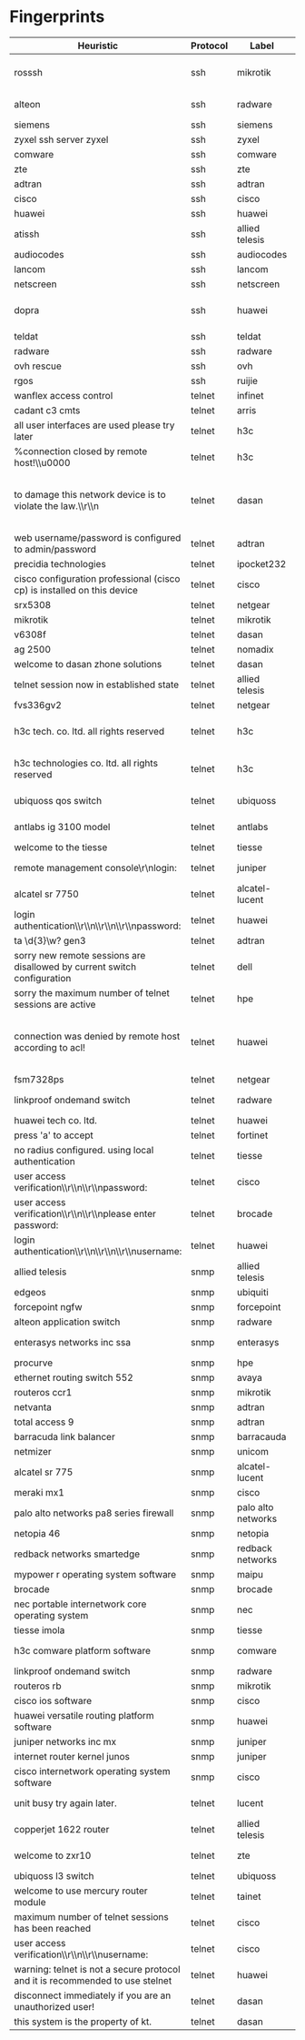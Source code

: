# Fingerprints

| Heuristic                                                                     | Protocol | Label              | Priority | Counts | Source(s)                                                                                                                                                                                                                                                                                                                                                                                                                                                                                                                                                                                                                                                                      |
| ----------------------------------------------------------------------------- | -------- | ------------------ | -------- | ------ | ------------------------------------------------------------------------------------------------------------------------------------------------------------------------------------------------------------------------------------------------------------------------------------------------------------------------------------------------------------------------------------------------------------------------------------------------------------------------------------------------------------------------------------------------------------------------------------------------------------------------------------------------------------------------------ |
| rosssh                                                                        | ssh      | mikrotik           | 0        |        | [https://mikrotik.com/software<br>](https://mikrotik.com/software)[https://www.exploit-db.com/exploits/28056<br>](https://www.exploit-db.com/exploits/28056)[https://forum.mikrotik.com/viewtopic.php?t=142372](https://forum.mikrotik.com/viewtopic.php?t=142372)                                                                                                                                                                                                                                                                                                                                                                                                             |
| alteon                                                                        | ssh      | radware            | 0        |        | https://www.computerworld.com/article/2531049/nortel-sells-alteon-technology-for-a-fraction-of-its-original-value.html<br>https://www.radware.com/products/alteon/                                                                                                                                                                                                                                                                                                                                                                                                                                                                                                             |
| siemens                                                                       | ssh      | siemens            | 0        |        |                                                                                                                                                                                                                                                                                                                                                                                                                                                                                                                                                                                                                                                                                |
| zyxel ssh server zyxel                                                        | ssh      | zyxel              | 0        |        |                                                                                                                                                                                                                                                                                                                                                                                                                                                                                                                                                                                                                                                                                |
| comware                                                                       | ssh      | comware            | 0        |        |                                                                                                                                                                                                                                                                                                                                                                                                                                                                                                                                                                                                                                                                                |
| zte                                                                           | ssh      | zte                | 0        |        |                                                                                                                                                                                                                                                                                                                                                                                                                                                                                                                                                                                                                                                                                |
| adtran                                                                        | ssh      | adtran             | 0        |        |                                                                                                                                                                                                                                                                                                                                                                                                                                                                                                                                                                                                                                                                                |
| cisco                                                                         | ssh      | cisco              | 0        |        |                                                                                                                                                                                                                                                                                                                                                                                                                                                                                                                                                                                                                                                                                |
| huawei                                                                        | ssh      | huawei             | 0        |        |                                                                                                                                                                                                                                                                                                                                                                                                                                                                                                                                                                                                                                                                                |
| atissh                                                                        | ssh      | allied telesis     | 0        |        | [](https://www.manualsdir.com/manuals/427376/allied-telesis-at-s63.html?page=200)[https://www.manualsdir.com/manuals/427376/allied-telesis-at-s63.html?page=200](https://www.manualsdir.com/manuals/427376/allied-telesis-at-s63.html?page=200)                                                                                                                                                                                                                                                                                                                                                                                                                                |
| audiocodes                                                                    | ssh      | audiocodes         | 0        |        |                                                                                                                                                                                                                                                                                                                                                                                                                                                                                                                                                                                                                                                                                |
| lancom                                                                        | ssh      | lancom             | 0        |        | [](https://www.lancom-systems.com/products/)[https://www.lancom-systems.com/products/](https://www.lancom-systems.com/products/)                                                                                                                                                                                                                                                                                                                                                                                                                                                                                                                                               |
| netscreen                                                                     | ssh      | netscreen          | 0        |        | [](https://www.networkworld.com/article/2330378/juniper-acquires-netscreen.html)[https://www.networkworld.com/article/2330378/juniper-acquires-netscreen.html](https://www.networkworld.com/article/2330378/juniper-acquires-netscreen.html)                                                                                                                                                                                                                                                                                                                                                                                                                                   |
| dopra                                                                         | ssh      | huawei             | 0        |        | https://unix.stackexchange.com/questions/467175/accessing-regular-linux-commands-in-huaweis-dopra-linux<br>https://vdocuments.mx/dopra-linux-os-securitysingleran12.html<br>https://blog.hqcodeshop.fi/archives/151-Huawei-B593-Logging-into-shell-Solved!.html                                                                                                                                                                                                                                                                                                                                                                                                                |
| teldat                                                                        | ssh      | teldat             | 0        |        | [](https://www.teldat.com/teldat-home/)[https://www.teldat.com/teldat-home/](https://www.teldat.com/teldat-home/)                                                                                                                                                                                                                                                                                                                                                                                                                                                                                                                                                              |
| radware                                                                       | ssh      | radware            | 0        |        | [](https://www.radware.com/)[https://www.radware.com/](https://www.radware.com/)                                                                                                                                                                                                                                                                                                                                                                                                                                                                                                                                                                                               |
| ovh rescue                                                                    | ssh      | ovh                | 0        |        | [](https://docs.ovh.com/gb/en/dedicated/ovh-rescue/)[https://docs.ovh.com/gb/en/dedicated/ovh-rescue/](https://docs.ovh.com/gb/en/dedicated/ovh-rescue/)                                                                                                                                                                                                                                                                                                                                                                                                                                                                                                                       |
| rgos                                                                          | ssh      | ruijie             | 0        |        | [](http://www.ruijienetworks.com/service/document_5631)[http://www.ruijienetworks.com/service/document\_5631](http://www.ruijienetworks.com/service/document_5631)                                                                                                                                                                                                                                                                                                                                                                                                                                                                                                             |
| wanflex access control                                                        | telnet   | infinet            | 0        |        | [](https://wiki.infinetwireless.com/display/DR/WANFleX+-+Technical+User+Manual)[https://wiki.infinetwireless.com/display/DR/WANFleX+-+Technical+User+Manual](https://wiki.infinetwireless.com/display/DR/WANFleX+-+Technical+User+Manual)                                                                                                                                                                                                                                                                                                                                                                                                                                      |
| cadant c3 cmts                                                                | telnet   | arris              | 0        |        | [](https://www.ebay.com/c/543876872)[https://www.ebay.com/c/543876872](https://www.ebay.com/c/543876872)                                                                                                                                                                                                                                                                                                                                                                                                                                                                                                                                                                       |
| all user interfaces are used please try later                                 | telnet   | h3c                | 0        |        | [](http://www.h3c.com/en/d_200901/624756_294551_0.htm)[http://www.h3c.com/en/d\_200901/624756\_294551\_0.htm](http://www.h3c.com/en/d_200901/624756_294551_0.htm)                                                                                                                                                                                                                                                                                                                                                                                                                                                                                                              |
| %connection closed by remote host!\\\\u0000                                   | telnet   | h3c                | 0        |        | [](https://techhub.hpe.com/eginfolib/networking/docs/switches/3100-48/5998-7630r_fund_cr/content/442451875.htm)[http://www.h3c.com/en/Support/Resource\_Center/HK/Home/WLAN/00-Public/Command/Command\_References/H3C\_WX\_AC\_CR(R3308\_R2308)-6W107/01/201906/1197825\_294551\_0.htm<br>https://techhub.hpe.com/eginfolib/networking/docs/switches/3100-48/5998-7630r\_fund\_cr/content/442451875.htm](https://techhub.hpe.com/eginfolib/networking/docs/switches/3100-48/5998-7630r_fund_cr/content/442451875.htm)                                                                                                                                                          |
| to damage this network device is to violate the law.\\\\r\\\\n                | telnet   | dasan              | 0        |        | [https://docsplayer.org/140556065-User-manual-v4408-umn-cli-nos-%EB%8B%A4%EC%82%B0%EB%84%A4%ED%8A%B8%EC%9B%8D%EC%8A%A4%EA%B2%BD%EA%B8%B0%EB%8F%84%EC%84%B1%EB%82%A8%EC%8B%9C%EB%B6%84%EB%8B%B9%EA%B5%AC%EC%82%BC%ED%8F%89%EB%8F%99-676-%EB%B2%88%EC%A7%80%EB%8B%A4%EC%82%B0%ED%83%80%EC%9B%8C%EA%B8%B0%EC%88%A0%EB%AC%B8%EC%9D%98.html](https://docsplayer.org/140556065-User-manual-v4408-umn-cli-nos-%EB%8B%A4%EC%82%B0%EB%84%A4%ED%8A%B8%EC%9B%8D%EC%8A%A4%EA%B2%BD%EA%B8%B0%EB%8F%84%EC%84%B1%EB%82%A8%EC%8B%9C%EB%B6%84%EB%8B%B9%EA%B5%AC%EC%82%BC%ED%8F%89%EB%8F%99-676-%EB%B2%88%EC%A7%80%EB%8B%A4%EC%82%B0%ED%83%80%EC%9B%8C%EA%B8%B0%EC%88%A0%EB%AC%B8%EC%9D%98.html) |
| web username/password is configured to admin/password                         | telnet   | adtran             | 0        |        | [https://supportcommunity.adtran.com/t5/Total-Access-900-900e-Series/Reset-900-from-bootstrap/td-p/5551](https://supportcommunity.adtran.com/t5/Total-Access-900-900e-Series/Reset-900-from-bootstrap/td-p/5551)                                                                                                                                                                                                                                                                                                                                                                                                                                                               |
| precidia technologies                                                         | telnet   | ipocket232         | 0        |        |                                                                                                                                                                                                                                                                                                                                                                                                                                                                                                                                                                                                                                                                                |
| cisco configuration professional (cisco cp) is installed on this device       | telnet   | cisco              | 0        |        | [https://community.cisco.com/t5/switching/cisco1941k9-how-to-solve-the-password-expiration/td-p/1972258](https://community.cisco.com/t5/switching/cisco1941k9-how-to-solve-the-password-expiration/td-p/1972258)                                                                                                                                                                                                                                                                                                                                                                                                                                                               |
| srx5308                                                                       | telnet   | netgear            | 0        |        | [https://www.netgear.com/support/product/SRX5308.aspx](https://www.netgear.com/support/product/SRX5308.aspx)                                                                                                                                                                                                                                                                                                                                                                                                                                                                                                                                                                   |
| mikrotik                                                                      | telnet   | mikrotik           | 0        |        | [https://dlrsp.org/it/blog/2020/06/15/20200615160105-fail2ban-dlrsp-116-98-160-245/](https://dlrsp.org/it/blog/2020/06/15/20200615160105-fail2ban-dlrsp-116-98-160-245/)                                                                                                                                                                                                                                                                                                                                                                                                                                                                                                       |
| v6308f                                                                        | telnet   | dasan              | 0        |        | [http://www.dasannetworks.com/support\_new/korea/down.asp?FileNm=V6308F\_UMN\_4\_1.09\_V1.0\_KO.pdf](http://www.dasannetworks.com/support_new/korea/down.asp?FileNm=V6308F_UMN_4_1.09_V1.0_KO.pdf)                                                                                                                                                                                                                                                                                                                                                                                                                                                                             |
| ag 2500                                                                       | telnet   | nomadix            | 0        |        |                                                                                                                                                                                                                                                                                                                                                                                                                                                                                                                                                                                                                                                                                |
| welcome to dasan zhone solutions                                              | telnet   | dasan              | 0        |        | [https://usermanual.wiki/DASAN-Zhone-Solutions/2426Y1/html](https://usermanual.wiki/DASAN-Zhone-Solutions/2426Y1/html)                                                                                                                                                                                                                                                                                                                                                                                                                                                                                                                                                         |
| telnet session now in established state                                       | telnet   | allied telesis     | 0        |        | [http://www.matrix.lt/prices/tinklas-switch-lan.htm](http://www.matrix.lt/prices/tinklas-switch-lan.htm)                                                                                                                                                                                                                                                                                                                                                                                                                                                                                                                                                                       |
| fvs336gv2                                                                     | telnet   | netgear            | 0        |        | [https://www.netgear.com/support/product/fvs336gv2.aspx](https://www.netgear.com/support/product/fvs336gv2.aspx)                                                                                                                                                                                                                                                                                                                                                                                                                                                                                                                                                               |
| h3c tech. co. ltd. all rights reserved                                        | telnet   | h3c                | 0        |        | [http://www.h3c.com/en/Support/Resource\_Center/HK/Routers/H3C\_SR6600-X\_Series\_Routers/H3C\_SR6600-X\_Series\_Routers/Technical\_Documents/Configure/Configuration\_Guides/H3C\_SR6602-X\_CG-R7607-6W100/02/201704/989309\_294551\_0.htm](http://www.h3c.com/en/Support/Resource_Center/HK/Routers/H3C_SR6600-X_Series_Routers/H3C_SR6600-X_Series_Routers/Technical_Documents/Configure/Configuration_Guides/H3C_SR6602-X_CG-R7607-6W100/02/201704/989309_294551_0.htm)                                                                                                                                                                                                    |
| h3c technologies co. ltd. all rights reserved                                 | telnet   | h3c                | 0        |        | [http://www.h3c.com/en/Support/Resource\_Center/HK/Switches/H3C\_S7500E\_XS/H3C\_S7500E-XS\_Series\_Switches/Technical\_Documents/Configure/Typical\_Configuration\_Example/H3C\_S7500E-XS\_CE-R7178-6W100/01/201602/917597\_294551\_0.htm](http://www.h3c.com/en/Support/Resource_Center/HK/Switches/H3C_S7500E_XS/H3C_S7500E-XS_Series_Switches/Technical_Documents/Configure/Typical_Configuration_Example/H3C_S7500E-XS_CE-R7178-6W100/01/201602/917597_294551_0.htm)                                                                                                                                                                                                      |
| ubiquoss qos switch                                                           | telnet   | ubiquoss           | 0        |        | [http://www.ubiquoss.com/files/download.php?file=%2Ffiles%2Fproduct.1%2F60\_Datasheet\_QoS\_L3+Switch\_VP5516\_ver1.1.pdf](http://www.ubiquoss.com/files/download.php?file=%2Ffiles%2Fproduct.1%2F60_Datasheet_QoS_L3+Switch_VP5516_ver1.1.pdf)                                                                                                                                                                                                                                                                                                                                                                                                                                |
| antlabs ig 3100 model                                                         | telnet   | antlabs            | 0        |        | [http://staging022014.antlabs.com/index.php?option=com\_content&view=article&id=163:ig-3100-a-full-featured-gateway-that-lets-you-start-small&catid=55&Itemid=101](http://staging022014.antlabs.com/index.php?option=com_content&view=article&id=163:ig-3100-a-full-featured-gateway-that-lets-you-start-small&catid=55&Itemid=101)                                                                                                                                                                                                                                                                                                                                            |
| welcome to the tiesse                                                         | telnet   | tiesse             | 0        |        | [https://manualzz.com/doc/7490503/tiesse-routers-user-guide](https://manualzz.com/doc/7490503/tiesse-routers-user-guide)                                                                                                                                                                                                                                                                                                                                                                                                                                                                                                                                                       |
| remote management console\\r\\nlogin:                                         | telnet   | juniper            | 0        |        | [https://forums.juniper.net/t5/ScreenOS-Firewalls-NOT-SRX/Please-stop-VIP-server-cannot-be-contacted/td-p/204935<br>](https://forums.juniper.net/t5/ScreenOS-Firewalls-NOT-SRX/Please-stop-VIP-server-cannot-be-contacted/td-p/204935)[https://shrubbery.net/pipermail/rancid-discuss/2009-February/003718.html](https://shrubbery.net/pipermail/rancid-discuss/2009-February/003718.html)                                                                                                                                                                                                                                                                                     |
| alcatel sr 7750                                                               | telnet   | alcatel-lucent     | 0        |        | [https://documentation.nokia.com/cgi-bin/dbaccessfilename.cgi/9300700701\_V1\_7750%20SR%20OS%20Basic%20System%20Configuration%20Guide%208.0r1.pdf](https://documentation.nokia.com/cgi-bin/dbaccessfilename.cgi/9300700701_V1_7750%20SR%20OS%20Basic%20System%20Configuration%20Guide%208.0r1.pdf)                                                                                                                                                                                                                                                                                                                                                                             |
| login authentication\\\\r\\\\n\\\\r\\\\n\\\\r\\\\npassword:                   | telnet   | huawei             | 0        |        | [https://support.huawei.com/enterprise/en/doc/EDOC1000047415?section=j009](https://support.huawei.com/enterprise/en/doc/EDOC1000047415?section=j009)                                                                                                                                                                                                                                                                                                                                                                                                                                                                                                                           |
| ta \\d{3}\\w? gen3                                                            | telnet   | adtran             | 0        |        | [https://smile.amazon.com/Adtran-Total-Access-616-Gateway/dp/B002HSEEPK?sa-no-redirect=1](https://smile.amazon.com/Adtran-Total-Access-616-Gateway/dp/B002HSEEPK?sa-no-redirect=1)                                                                                                                                                                                                                                                                                                                                                                                                                                                                                             |
| sorry new remote sessions are disallowed by current switch configuration      | telnet   | dell               | 0        |        | [https://www.dell.com/community/Networking-General/Telnet-Session/td-p/5096009<br>https://net-redes.blogspot.com/2014/07/configuracion-de-ssh-en-switch-del-6248.html<br>](https://net-redes.blogspot.com/2014/07/configuracion-de-ssh-en-switch-del-6248.html)[https://supportcommunity.adtran.com/t5/Total-Access-600-Series/Firmware-for-TA-624/td-p/11663](https://supportcommunity.adtran.com/t5/Total-Access-600-Series/Firmware-for-TA-624/td-p/11663)                                                                                                                                                                                                                  |
| sorry the maximum number of telnet sessions are active                        | telnet   | hpe                | 0        |        | [https://community.hpe.com/t5/aruba-provision-based/the-maximum-number-of-telnet-session-are-active/td-p/6752784<br>](https://community.hpe.com/t5/aruba-provision-based/the-maximum-number-of-telnet-session-are-active/td-p/6752784)[https://h20564.www2.hpe.com/hpsc/doc/public/display?docId=emr\_na-c03148060&sp4ts.oid=241815](https://h20564.www2.hpe.com/hpsc/doc/public/display?docId=emr_na-c03148060&sp4ts.oid=241815)                                                                                                                                                                                                                                              |
| connection was denied by remote host according to acl!                        | telnet   | huawei             | 0        |        | [https://hcsw.org/blog.pl/37<br>](https://hcsw.org/blog.pl/37)[https://support.huawei.com/enterprise/en/doc/EDOC0100523059?section=j00b<br>](https://support.huawei.com/enterprise/en/doc/EDOC0100523059?section=j00b)[https://www.scribd.com/document/252020376/Huawei-NE40-router-Config-Guide<br>](https://www.scribd.com/document/252020376/Huawei-NE40-router-Config-Guide)[https://support.huawei.com/enterprise/en/doc/EDOC1000178413/c41f3b1e/example-for-configuring-an-acl-to-limit-telnet-login](https://support.huawei.com/enterprise/en/doc/EDOC1000178413/c41f3b1e/example-for-configuring-an-acl-to-limit-telnet-login)                                         |
| fsm7328ps                                                                     | telnet   | netgear            | 0        |        | [https://www.netgear.com/support/product/FSM7328PS.aspx](https://www.netgear.com/support/product/FSM7328PS.aspx)                                                                                                                                                                                                                                                                                                                                                                                                                                                                                                                                                               |
| linkproof ondemand switch                                                     | telnet   | radware            | 0        |        | [https://www.radware.com/products/linkproof-models/#:~:text=LinkProof%20OnDemand%20Switch%E2%84%A2%20is,to%2016Gbps%20with%20no%20downtime.](https://www.radware.com/products/linkproof-models/#:~:text=LinkProof%20OnDemand%20Switch%E2%84%A2%20is,to%2016Gbps%20with%20no%20downtime.)                                                                                                                                                                                                                                                                                                                                                                                       |
| huawei tech co. ltd.                                                          | telnet   | huawei             | 0        |        |                                                                                                                                                                                                                                                                                                                                                                                                                                                                                                                                                                                                                                                                                |
| press 'a' to accept                                                           | telnet   | fortinet           | 0        |        | [https://github.com/ytti/oxidized/issues/2021](https://github.com/ytti/oxidized/issues/2021)                                                                                                                                                                                                                                                                                                                                                                                                                                                                                                                                                                                   |
| no radius configured. using local authentication                              | telnet   | tiesse             | 0        |        | [https://www.manualslib.com/manual/1216826/Tiesse-Levanto-100.html?page=12](https://www.manualslib.com/manual/1216826/Tiesse-Levanto-100.html?page=12)                                                                                                                                                                                                                                                                                                                                                                                                                                                                                                                         |
| user access verification\\\\r\\\\n\\\\r\\\\npassword:                         | telnet   | cisco              | 0        |        | [https://networklessons.com/cisco/ccna-routing-switching-icnd1-100-105/user-mode-and-privileged-mode-security](https://networklessons.com/cisco/ccna-routing-switching-icnd1-100-105/user-mode-and-privileged-mode-security)                                                                                                                                                                                                                                                                                                                                                                                                                                                   |
| user access verification\\\\r\\\\n\\\\r\\\\nplease enter password:            | telnet   | brocade            | 0        |        | [https://gitmemory.com/issue/ytti/oxidized/1784/488474532](https://gitmemory.com/issue/ytti/oxidized/1784/488474532)                                                                                                                                                                                                                                                                                                                                                                                                                                                                                                                                                           |
| login authentication\\\\r\\\\n\\\\r\\\\n\\\\r\\\\nusername:                   | telnet   | huawei             | 0        |        | [https://support.huawei.com/enterprise/en/doc/EDOC1000047415?section=j009](https://support.huawei.com/enterprise/en/doc/EDOC1000047415?section=j009)                                                                                                                                                                                                                                                                                                                                                                                                                                                                                                                           |
| allied telesis                                                                | snmp     | allied telesis     | 0        |        |                                                                                                                                                                                                                                                                                                                                                                                                                                                                                                                                                                                                                                                                                |
| edgeos                                                                        | snmp     | ubiquiti           | 0        |        |                                                                                                                                                                                                                                                                                                                                                                                                                                                                                                                                                                                                                                                                                |
| forcepoint ngfw                                                               | snmp     | forcepoint         | 0        |        | [https://www.forcepoint.com/product/ngfw-next-generation-firewall](https://www.forcepoint.com/product/ngfw-next-generation-firewall)                                                                                                                                                                                                                                                                                                                                                                                                                                                                                                                                           |
| alteon application switch                                                     | snmp     | radware            | 0        |        | [https://www.radware.com/products/alteon/](https://www.radware.com/products/alteon/)                                                                                                                                                                                                                                                                                                                                                                                                                                                                                                                                                                                           |
| enterasys networks inc ssa                                                    | snmp     | enterasys          | 0        |        | [https://www.newegg.com/enterasys-networks-ssa-t1068-0652-ethernet-port-fast-ethernet-port-gigabit-ethernet-port/p/N82E16833267027](https://www.newegg.com/enterasys-networks-ssa-t1068-0652-ethernet-port-fast-ethernet-port-gigabit-ethernet-port/p/N82E16833267027)                                                                                                                                                                                                                                                                                                                                                                                                         |
| procurve                                                                      | snmp     | hpe                | 0        |        | [https://support.hpe.com/hpesc/public/docDisplay?docId=emr\_na-c01814383](https://support.hpe.com/hpesc/public/docDisplay?docId=emr_na-c01814383)                                                                                                                                                                                                                                                                                                                                                                                                                                                                                                                              |
| ethernet routing switch 552                                                   | snmp     | avaya              | 0        |        | [https://www.federalcompass.com/award-contract/W912JV14P4027](https://www.federalcompass.com/award-contract/W912JV14P4027)                                                                                                                                                                                                                                                                                                                                                                                                                                                                                                                                                     |
| routeros ccr1                                                                 | snmp     | mikrotik           | 0        |        | [https://mikrotik.com/product/CCR1009-8G-1S-1Splus](https://mikrotik.com/product/CCR1009-8G-1S-1Splus)                                                                                                                                                                                                                                                                                                                                                                                                                                                                                                                                                                         |
| netvanta                                                                      | snmp     | adtran             | 0        |        | [https://portal.adtran.com/web/url/netvanta](https://portal.adtran.com/web/url/netvanta)                                                                                                                                                                                                                                                                                                                                                                                                                                                                                                                                                                                       |
| total access 9                                                                | snmp     | adtran             | 0        |        | [https://www.yumpu.com/en/document/view/2667430/total-access-900e-series-hardware-installation-guide-adtran](https://www.yumpu.com/en/document/view/2667430/total-access-900e-series-hardware-installation-guide-adtran)                                                                                                                                                                                                                                                                                                                                                                                                                                                       |
| barracuda link balancer                                                       | snmp     | barracauda         | 0        |        | [https://campus.barracuda.com/product/linkbalancer/](https://campus.barracuda.com/product/linkbalancer/)                                                                                                                                                                                                                                                                                                                                                                                                                                                                                                                                                                       |
| netmizer                                                                      | snmp     | unicom             | 0        |        | [https://www.unicomsi.com/products/piecics-netmizer/](https://www.unicomsi.com/products/piecics-netmizer/)                                                                                                                                                                                                                                                                                                                                                                                                                                                                                                                                                                     |
| alcatel sr 775                                                                | snmp     | alcatel-lucent     | 0        |        | [https://documentation.nokia.com/cgi-bin/dbaccessfilename.cgi/9300700701\_V1\_7750%20SR%20OS%20Basic%20System%20Configuration%20Guide%208.0r1.pdf](https://documentation.nokia.com/cgi-bin/dbaccessfilename.cgi/9300700701_V1_7750%20SR%20OS%20Basic%20System%20Configuration%20Guide%208.0r1.pdf)                                                                                                                                                                                                                                                                                                                                                                             |
| meraki mx1                                                                    | snmp     | cisco              | 0        |        | [https://meraki.cisco.com/product/security-sd-wan/medium-branch/mx100/](https://meraki.cisco.com/product/security-sd-wan/medium-branch/mx100/)                                                                                                                                                                                                                                                                                                                                                                                                                                                                                                                                 |
| palo alto networks pa8 series firewall                                        | snmp     | palo alto networks | 0        |        | [https://www.paloaltonetworks.com/network-security/next-generation-firewall/pa-800-series](https://www.paloaltonetworks.com/network-security/next-generation-firewall/pa-800-series)                                                                                                                                                                                                                                                                                                                                                                                                                                                                                           |
| netopia 46                                                                    | snmp     | netopia            | 0        |        | [https://www.manualslib.com/manual/358633/Netopia-4622-Xl.html](https://www.manualslib.com/manual/358633/Netopia-4622-Xl.html)                                                                                                                                                                                                                                                                                                                                                                                                                                                                                                                                                 |
| redback networks smartedge                                                    | snmp     | redback networks   | 0        |        | [http://rbman.ito.expert/en\_lzn7830011\_1\_r5f/1\_19047-CRA1191170\_1-V1Uen.N.html](http://rbman.ito.expert/en_lzn7830011_1_r5f/1_19047-CRA1191170_1-V1Uen.N.html)                                                                                                                                                                                                                                                                                                                                                                                                                                                                                                            |
| mypower r operating system software                                           | snmp     | maipu              | 0        |        | [https://www.manualslib.com/manual/914572/Maipu-Mp2900-04-Ac.html?page=40](https://www.manualslib.com/manual/914572/Maipu-Mp2900-04-Ac.html?page=40)                                                                                                                                                                                                                                                                                                                                                                                                                                                                                                                           |
| brocade                                                                       | snmp     | brocade            | 0        |        | [https://www.dataswitchworks.com/MLXe-8.asp](https://www.dataswitchworks.com/MLXe-8.asp)                                                                                                                                                                                                                                                                                                                                                                                                                                                                                                                                                                                       |
| nec portable internetwork core operating system                               | snmp     | nec                | 0        |        | [https://manualzz.com/doc/3335996/nec-nwa-008869-001-user-s-manual](https://manualzz.com/doc/3335996/nec-nwa-008869-001-user-s-manual)                                                                                                                                                                                                                                                                                                                                                                                                                                                                                                                                         |
| tiesse imola                                                                  | snmp     | tiesse             | 0        |        | [http://www.tiesse.com/imola-eng.asp](http://www.tiesse.com/imola-eng.asp)                                                                                                                                                                                                                                                                                                                                                                                                                                                                                                                                                                                                     |
| h3c comware platform software                                                 | snmp     | comware            | 0        |        | [https://community.hpe.com/t5/comware-based/how-to-download-h3c-branded-comware-version-that-has-the-quot/td-p/7068997](https://community.hpe.com/t5/comware-based/how-to-download-h3c-branded-comware-version-that-has-the-quot/td-p/7068997)                                                                                                                                                                                                                                                                                                                                                                                                                                 |
| linkproof ondemand switch                                                     | snmp     | radware            | 0        |        | [https://www.radappliances.com/LinkProof-ODS-VL.asp](https://www.radappliances.com/LinkProof-ODS-VL.asp)                                                                                                                                                                                                                                                                                                                                                                                                                                                                                                                                                                       |
| routeros rb                                                                   | snmp     | mikrotik           | 0        |        | [https://mikrotik.com/products](https://mikrotik.com/products)                                                                                                                                                                                                                                                                                                                                                                                                                                                                                                                                                                                                                 |
| cisco ios software                                                            | snmp     | cisco              | 0        |        | [https://tools.cisco.com/security/center/resources/ios\_nx\_os\_reference\_guide](https://tools.cisco.com/security/center/resources/ios_nx_os_reference_guide)                                                                                                                                                                                                                                                                                                                                                                                                                                                                                                                 |
| huawei versatile routing platform software                                    | snmp     | huawei             | 0        |        | [https://support.huawei.com/enterprise/en/doc/EDOC1000044778/a1571cd/configuration-examples](https://support.huawei.com/enterprise/en/doc/EDOC1000044778/a1571cd/configuration-examples)                                                                                                                                                                                                                                                                                                                                                                                                                                                                                       |
| juniper networks inc mx                                                       | snmp     | juniper            | 0        |        | [https://www.juniper.net/documentation/partners/ibm/junos11.4-oemlitedocs/swcmdref-basics-services.pdf](https://www.juniper.net/documentation/partners/ibm/junos11.4-oemlitedocs/swcmdref-basics-services.pdf)                                                                                                                                                                                                                                                                                                                                                                                                                                                                 |
| internet router kernel junos                                                  | snmp     | juniper            | 0        |        | [https://www.juniper.net/documentation/partners/ibm/junos11.4-oemlitedocs/swcmdref-basics-services.pdf](https://www.juniper.net/documentation/partners/ibm/junos11.4-oemlitedocs/swcmdref-basics-services.pdf)                                                                                                                                                                                                                                                                                                                                                                                                                                                                 |
| cisco internetwork operating system software                                  | snmp     | cisco              | 0        |        | [https://www.cisco.com/c/en/us/support/docs/ios-nx-os-software/ios-software-releases-110/13178-15.html](https://www.cisco.com/c/en/us/support/docs/ios-nx-os-software/ios-software-releases-110/13178-15.html)                                                                                                                                                                                                                                                                                                                                                                                                                                                                 |
| unit busy try again later.                                                    | telnet   | lucent             | 0        |        | [https://www.ip-sa.pl/doc/ras/max800-6000/m8admin/sysadm.htm<br>](https://www.ip-sa.pl/doc/ras/max800-6000/m8admin/sysadm.htm)[https://documentation.nokia.com/cgi-bin/dbaccessfilename.cgi/78200519003\_V1\_DSLPIPE%20CELLPIPE%20REFERENCE.pdf](https://documentation.nokia.com/cgi-bin/dbaccessfilename.cgi/78200519003_V1_DSLPIPE%20CELLPIPE%20REFERENCE.pdf)                                                                                                                                                                                                                                                                                                               |
| copperjet 1622 router                                                         | telnet   | allied telesis     | 0        |        | [http://www.promptus.com/Download/AlliedData/DS1622\_1.0.pdf](http://www.promptus.com/Download/AlliedData/DS1622_1.0.pdf)                                                                                                                                                                                                                                                                                                                                                                                                                                                                                                                                                      |
| welcome to zxr10                                                              | telnet   | zte                | 0        |        | [http://www.nova-minsk.com/ZTE/59E/SJ-20150114102049-002-ZXR10%205900E%20Series%20(V3.00.11)Configuration%20Guide%20(Basic%20Configuration).pdf](http://www.nova-minsk.com/ZTE/59E/SJ-20150114102049-002-ZXR10%205900E%20Series%20(V3.00.11)Configuration%20Guide%20(Basic%20Configuration).pdf)                                                                                                                                                                                                                                                                                                                                                                               |
| ubiquoss l3 switch                                                            | telnet   | ubiquoss           | 0        |        |                                                                                                                                                                                                                                                                                                                                                                                                                                                                                                                                                                                                                                                                                |
| welcome to use mercury router module                                          | telnet   | tainet             | 0        |        | [https://manualzz.com/doc/6790018/mercury-series](https://manualzz.com/doc/6790018/mercury-series)                                                                                                                                                                                                                                                                                                                                                                                                                                                                                                                                                                             |
| maximum number of telnet sessions has been reached                            | telnet   | cisco              | 0        |        | [https://www.cisco.com/c/en/us/td/docs/net\_mgmt/prime/optical/10-7/user/guide/cisco\_prime\_optical\_10\_7\_user\_guide/ap\_errormessages.html](https://www.cisco.com/c/en/us/td/docs/net_mgmt/prime/optical/10-7/user/guide/cisco_prime_optical_10_7_user_guide/ap_errormessages.html)                                                                                                                                                                                                                                                                                                                                                                                       |
| user access verification\\\\r\\\\n\\\\r\\\\nusername:                         | telnet   | cisco              | 0        |        | [http://www.techspacekh.com/configuring-network-address-translation-nat-on-cisco-router/<br>](http://www.techspacekh.com/configuring-network-address-translation-nat-on-cisco-router/)[https://www.cisco.com/c/en/us/support/docs/ios-nx-os-software/ios-software-releases-110/45843-configpasswords.html](https://www.cisco.com/c/en/us/support/docs/ios-nx-os-software/ios-software-releases-110/45843-configpasswords.html)                                                                                                                                                                                                                                                 |
| warning: telnet is not a secure protocol and it is recommended to use stelnet | telnet   | huawei             | 0        |        | [https://support.huawei.com/enterprise/en/doc/EDOC1000178166/16fcb082/logging-in-to-a-device-through-telnet](https://support.huawei.com/enterprise/en/doc/EDOC1000178166/16fcb082/logging-in-to-a-device-through-telnet)                                                                                                                                                                                                                                                                                                                                                                                                                                                       |
| disconnect immediately if you are an unauthorized user!                       | telnet   | dasan              | 0        |        | [http://www.dasannetworks.com/support\_new/korea/down.asp?FileNm=%5BV4408\_KT%5D\_UMN(nos1\_1.03)\_KO\_130417\_V1.pdf<br>](http://www.dasannetworks.com/support_new/korea/down.asp?FileNm=%5BV4408_KT%5D_UMN(nos1_1.03)_KO_130417_V1.pdf)[http://121.170.229.254/home.asp](http://121.170.229.254/home.asp)                                                                                                                                                                                                                                                                                                                                                                    |
| this system is the property of kt.                                            | telnet   | dasan              | 0        |        | [http://www.dasannetworks.com/support\_new/korea/down.asp?FileNm=V4208\_UMN\_1.62.pdf](http://www.dasannetworks.com/support_new/korea/down.asp?FileNm=V4208_UMN_1.62.pdf)                                                                                                                                                                                                                                                                                                                                                                                                                                                                                                      |